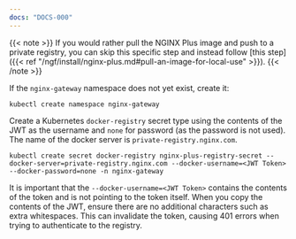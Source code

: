 ```yaml
---
docs: "DOCS-000"
---
```


{{< note >}} If you would rather pull the NGINX Plus image and push to a private registry, you can skip this specific step and instead follow [this step]({{< ref "/ngf/install/nginx-plus.md#pull-an-image-for-local-use" >}}). {{< /note >}}

If the `nginx-gateway` namespace does not yet exist, create it:

```shell
kubectl create namespace nginx-gateway
```

Create a Kubernetes `docker-registry` secret type using the contents of the JWT as the username and `none` for password (as the password is not used).  The name of the docker server is `private-registry.nginx.com`.

```shell
kubectl create secret docker-registry nginx-plus-registry-secret --docker-server=private-registry.nginx.com --docker-username=<JWT Token> --docker-password=none -n nginx-gateway
```

It is important that the `--docker-username=<JWT Token>` contains the contents of the token and is not pointing to the token itself. When you copy the contents of the JWT, ensure there are no additional characters such as extra whitespaces. This can invalidate the token, causing 401 errors when trying to authenticate to the registry.
